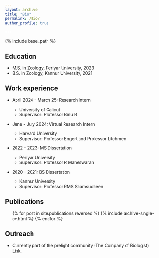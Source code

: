 ```yaml
---
layout: archive
title: "Bio"
permalink: /Bio/
author_profile: true

---
```


{% include base_path %}


Education
---
* M.S. in Zoology, Periyar University, 2023
* B.S. in Zoology, Kannur University, 2021

Work experience
---
* April 2024 - March 25: Research Intern
  * University of Calicut
  * Supervisor: Professor Binu R

* June - July 2024: Virtual Research Intern
  * Harvard University
  * Supervisor: Professor Engert and Professor Litchmen

* 2022 - 2023: MS Dissertation
  * Periyar University
  * Supervisor: Professor R Maheswaran

* 2020 - 2021: BS Dissertation
  * Kannur University
  * Supervisor: Professor RMS Shamsudheen

Publications
---
  <ul>{% for post in site.publications reversed %}
    {% include archive-single-cv.html %}
  {% endfor %}</ul>

Outreach
---
* Currently part of the prelight community (The Company of Biologist) <a href="https://prelights.biologists.com/profiles/sinanmalik43/">Link</a>.
